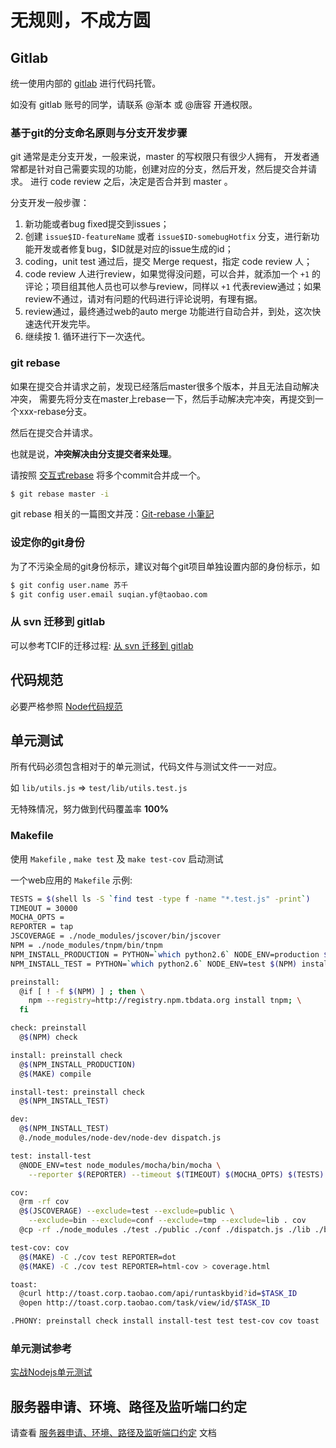 # 无规则，不成方圆

## Gitlab

统一使用内部的 [gitlab](http://gitlab.alibaba-inc.com) 进行代码托管。

如没有 gitlab 账号的同学，请联系 @渐本 或 @唐容 开通权限。

### 基于git的分支命名原则与分支开发步骤

git 通常是走分支开发，一般来说，master 的写权限只有很少人拥有，
开发者通常都是针对自己需要实现的功能，创建对应的分支，然后开发，然后提交合并请求。
进行 code review 之后，决定是否合并到 master 。

分支开发一般步骤：

1. 新功能或者bug fixed提交到issues；
2. 创建 `issue$ID-featureName` 或者 `issue$ID-somebugHotfix` 分支，进行新功能开发或者修复bug，$ID就是对应的issue生成的id；
3. coding，unit test 通过后，提交 Merge request，指定 code review 人；
4. code review 人进行review，如果觉得没问题，可以合并，就添加一个 `+1` 的评论；项目组其他人员也可以参与review，同样以 `+1` 代表review通过；如果review不通过，请对有问题的代码进行评论说明，有理有据。
5. review通过，最终通过web的auto merge 功能进行自动合并，到处，这次快速迭代开发完毕。
6. 继续按 1. 循环进行下一次迭代。

### git rebase

如果在提交合并请求之前，发现已经落后master很多个版本，并且无法自动解决冲突，
需要先将分支在master上rebase一下，然后手动解决完冲突，再提交到一个xxx-rebase分支。

然后在提交合并请求。

也就是说，**冲突解决由分支提交者来处理**。

请按照 [交互式rebase](http://gitbook.liuhui998.com/4_3.html) 将多个commit合并成一个。

```bash
$ git rebase master -i
```

git rebase 相关的一篇图文并茂：[Git-rebase 小筆記](http://blog.yorkxin.org/2011/07/29/git-rebase)

### 设定你的git身份

为了不污染全局的git身份标示，建议对每个git项目单独设置内部的身份标示，如

```bash
$ git config user.name 苏千
$ git config user.email suqian.yf@taobao.com
```

### 从 svn 迁移到 gitlab

可以参考TCIF的迁移过程: [从 svn 迁移到 gitlab](http://work.taobao.org/projects/tcif/wiki/Svn_%E8%BF%81%E7%A7%BB%E5%88%B0_git)

## 代码规范

必要严格参照 [Node代码规范](https://github.com/windyrobin/iFrame/blob/master/style.md)

## 单元测试

所有代码必须包含相对于的单元测试，代码文件与测试文件一一对应。

如 `lib/utils.js` => `test/lib/utils.test.js`

无特殊情况，努力做到代码覆盖率 **100%** 

### Makefile

使用 `Makefile` , `make test` 及 `make test-cov` 启动测试

一个web应用的 `Makefile` 示例:

```bash
TESTS = $(shell ls -S `find test -type f -name "*.test.js" -print`)
TIMEOUT = 30000
MOCHA_OPTS =
REPORTER = tap
JSCOVERAGE = ./node_modules/jscover/bin/jscover
NPM = ./node_modules/tnpm/bin/tnpm
NPM_INSTALL_PRODUCTION = PYTHON=`which python2.6` NODE_ENV=production $(NPM) install
NPM_INSTALL_TEST = PYTHON=`which python2.6` NODE_ENV=test $(NPM) install 

preinstall:
  @if [ ! -f $(NPM) ] ; then \
    npm --registry=http://registry.npm.tbdata.org install tnpm; \
  fi

check: preinstall
  @$(NPM) check

install: preinstall check
  @$(NPM_INSTALL_PRODUCTION)
  @$(MAKE) compile

install-test: preinstall check
  @$(NPM_INSTALL_TEST)

dev:
  @$(NPM_INSTALL_TEST)
  @./node_modules/node-dev/node-dev dispatch.js

test: install-test
  @NODE_ENV=test node_modules/mocha/bin/mocha \
    --reporter $(REPORTER) --timeout $(TIMEOUT) $(MOCHA_OPTS) $(TESTS)

cov:
  @rm -rf cov
  @$(JSCOVERAGE) --exclude=test --exclude=public \
    --exclude=bin --exclude=conf --exclude=tmp --exclude=lib . cov
  @cp -rf ./node_modules ./test ./public ./conf ./dispatch.js ./lib ./bin cov

test-cov: cov
  @$(MAKE) -C ./cov test REPORTER=dot
  @$(MAKE) -C ./cov test REPORTER=html-cov > coverage.html

toast:
  @curl http://toast.corp.taobao.com/api/runtaskbyid?id=$TASK_ID
  @open http://toast.corp.taobao.com/task/view/id/$TASK_ID

.PHONY: preinstall check install install-test test test-cov cov toast
```

### 单元测试参考 

[实战Nodejs单元测试](http://fengmk2.github.com/ppt/unittest-and-bdd-in-nodejs-with-mocha.html)

## 服务器申请、环境、路径及监听端口约定

请查看 [服务器申请、环境、路径及监听端口约定](http://baike.corp.taobao.com/index.php/ServerENV#.E4.B8.80.E6.AC.A1.E6.80.A7.E5.AE.89.E8.A3.85.E6.89.80.E6.9C.89.E4.BE.9D.E8.B5.96.E5.8F.8A.E7.8E.AF.E5.A2.83) 文档
